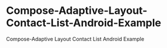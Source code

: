 # Compose-Adaptive-Layout-Contact-List-Android-Example
Compose-Adaptive Layout Contact List Android Example
